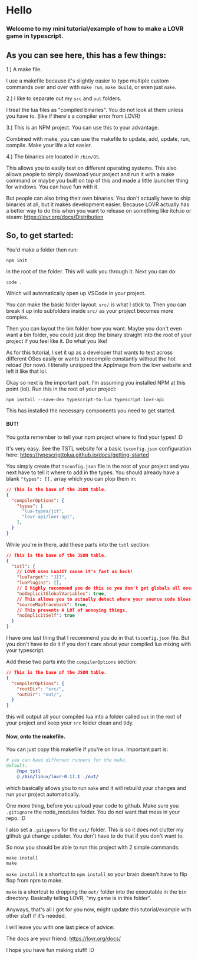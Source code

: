 # Hello
### Welcome to my mini tutorial/example of how to make a LOVR game in typescript.

## As you can see here, this has a few things:

1.) A make file.

I use a makefile because it's slightly easier to type multiple custom commands over and over with ``make run``, ``make build``, or even just ``make``.

2.) I like to separate out my ``src`` and ``out`` folders. 

I treat the lua files as "compiled binaries". You do not look at them unless you have to. (like if there's a compiler error from LOVR)

3.) This is an NPM project. You can use this to your advantage.

Combined with make, you can use the makefile to update, add, update, run, compile. Make your life a lot easier.

4.) The binaries are located in ``/bin/OS``.

This allows you to easily test on different operating systems. This also allows people to simply download your project and run it with a make command or maybe you built on top of this and made a little launcher thing for windows. You can have fun with it.

But people can also bring their own binaries. You don't actually have to ship binaries at all, but it makes development easier. Because LOVR actually has a better way to do this when you want to release on something like itch.io or steam: https://lovr.org/docs/Distribution

## So, to get started:

You'd make a folder then run:

```
npm init
```

in the root of the folder. This will walk you through it. Next you can do:

```
code .
```

Which will automatically open up VSCode in your project.

You can make the basic folder layout. ``src/`` is what I stick to. Then you can break it up into subfolders inside ``src/`` as your project becomes more complex.

Then you can layout the bin folder how you want. Maybe you don't even want a bin folder, you could just drop the binary straight into the root of your project if you feel like it. Do what you like!

As for this tutorial, I set it up as a developer that wants to test across different OSes easily or wants to recompile constantly without the hot reload (for now). I literally unzipped the AppImage from the lovr website and left it like that lol.

Okay so next is the important part. I'm assuming you installed NPM at this point (lol). Run this in the root of your project:

```
npm install --save-dev typescript-to-lua typescript lovr-api
```

This has installed the necessary components you need to get started. 

#### BUT!

You gotta remember to tell your npm project where to find your types! :D

It's very easy. See the TSTL website for a basic ``tsconfig.json`` configuration here: https://typescripttolua.github.io/docs/getting-started

You simply create that ``tsconfig.json`` file in the root of your project and you next have to tell it where to add in the types. You should already have a blank ``"types": [],`` array which you can plop them in:

```json
// This is the base of the JSON table.
{
  "compilerOptions": {
    "types": [
      "lua-types/jit",
      "lovr-api/lovr-api",
    ],
  }
}
```


While you're in there, add these parts into the ``tstl`` section:

```json
// This is the base of the JSON table.
{
  "tstl": {
    // LOVR uses LuaJIT cause it's fast as heck!
    "luaTarget": "JIT",
    "luaPlugins": [],
    // I highly recommend you do this so you don't get globals all over the place!
    "noImplicitGlobalVariables": true,
    // This allows you to actually detect where your source code blows up in typescript.
    "sourceMapTraceback": true,
    // This prevents A LOT of annoying things.
    "noImplicitSelf": true
  }
}
```

I have one last thing that I recommend you do in that ``tsconfig.json`` file. But you don't have to do it if you don't care about your compiled lua mixing with your typescript.

Add these two parts into the ``compilerOptions`` section:
```json
// This is the base of the JSON table.
{
  "compilerOptions": {
    "rootDir": "src/",
    "outDir": "out/",
  }
}
```

this will output all your compiled lua into a folder called ``out`` in the root of your project and keep your ``src`` folder clean and tidy.

#### Now, onto the makefile.

You can just copy this makefile if you're on linux. Important part is:

```makefile
# you can have different runners for the make.
default:
	@npx tstl
	@./bin/linux/lovr-0.17.1 ./out/
``` 

which basically allows you to run ``make`` and it will rebuild your changes and run your project automatically.

One more thing, before you upload your code to github. Make sure you ``.gitignore`` the node_modules folder. You do not want that mess in your repo. :D

I also set a ``.gitignore`` for the ``out/`` folder. This is so it does not clutter my github gui change updater. You don't have to do that if you don't want to.

So now you should be able to run this project with 2 simple commands:

```
make install
make
```

``make install`` is a shortcut to ``npm install`` so your brain doesn't have to flip flop from npm to make.

``make`` is a shortcut to dropping the ``out/`` folder into the executable in the ``bin`` directory. Basically telling LOVR, "my game is in this folder".

Anyways, that's all I got for you now, might update this tutorial/example with other stuff if it's needed. 

I will leave you with one last piece of advice: 

The docs are your friend: https://lovr.org/docs/

I hope you have fun making stuff! :D